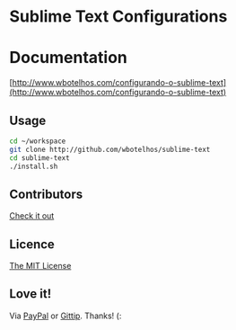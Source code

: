 # Sublime Text Configurations

# Documentation

[http://www.wbotelhos.com/configurando-o-sublime-text](http://www.wbotelhos.com/configurando-o-sublime-text)

## Usage

```bash
cd ~/workspace
git clone http://github.com/wbotelhos/sublime-text
cd sublime-text
./install.sh
```

## Contributors

[Check it out](http://github.com/wbotelhos/raty/graphs/contributors)

## Licence

[The MIT License](http://opensource.org/licenses/MIT)

## Love it!

Via [PayPal](https://www.paypal.com/cgi-bin/webscr?cmd=_donations&business=X8HEP2878NDEG&item_name=jQuery%20Raty) or [Gittip](http://www.gittip.com/wbotelhos). Thanks! (:
